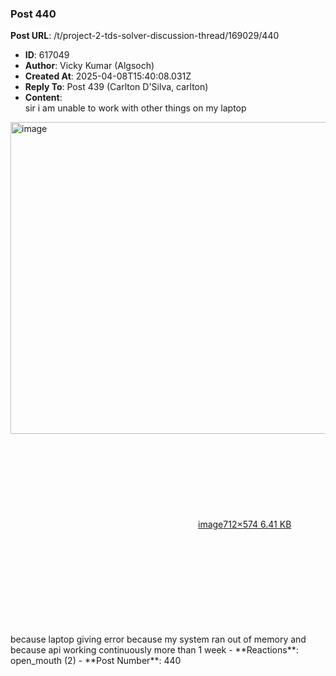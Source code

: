 ### Post 440
**Post URL**: /t/project-2-tds-solver-discussion-thread/169029/440
- **ID**: 617049
- **Author**: Vicky Kumar (Algsoch)
- **Created At**: 2025-04-08T15:40:08.031Z
- **Reply To**: Post 439 (Carlton D'Silva, carlton)
- **Content**:  
  sir i am unable to work with other things on my laptop<br>
<div class="lightbox-wrapper"><a class="lightbox" href="https://europe1.discourse-cdn.com/flex013/uploads/iitm/original/3X/4/b/4b116ae521ea905aa16e6f81a5bccddbbedb29bc.png" data-download-href="/uploads/short-url/aI57T4M00sh9lNyRobLzSz7bJyk.png?dl=1" title="image" rel="noopener nofollow ugc"><img src="https://europe1.discourse-cdn.com/flex013/uploads/iitm/original/3X/4/b/4b116ae521ea905aa16e6f81a5bccddbbedb29bc.png" alt="image" data-base62-sha1="aI57T4M00sh9lNyRobLzSz7bJyk" width="620" height="499" data-dominant-color="FDF9FD"><div class="meta"><svg class="fa d-icon d-icon-far-image svg-icon" aria-hidden="true"><use href="#far-image"></use></svg><span class="filename">image</span><span class="informations">712×574 6.41 KB</span><svg class="fa d-icon d-icon-discourse-expand svg-icon" aria-hidden="true"><use href="#discourse-expand"></use></svg></div></a></div><br>
because laptop giving error because my system ran out of memory and because api working continuously more than 1 week
- **Reactions**: open_mouth (2)
- **Post Number**: 440

